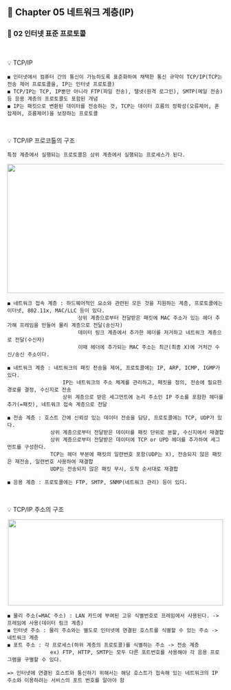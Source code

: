 ## 📕 Chapter 05 네트워크 계층(IP)
### 📙 02 인터넷 표준 프로토콜
</br>

💡 TCP/IP

    ◼️ 인터넷에서 컴퓨터 간의 통신이 가능하도록 표준화하여 채택한 통신 규약이 TCP/IP(TCP는 전송 제어 프로토콜을, IP는 인터넷 프로토콜)
    ◼️ TCP/IP는 TCP, IP뿐만 아니라 FTP(파일 전송), 텔넷(원격 로그인), SMTP(메일 전송) 등 응용 계층의 프로토콜도 포함된 개념
    ◼️ IP는 패킷으로 변환된 데이터를 전송하는 것, TCP는 데이터 흐름의 정확성(오류제어, 혼잡제어, 흐름제어)을 보장하는 프로토콜
</br>

💡 TCP/IP 프로코톨의 구조

    특정 계층에서 실행되는 프로토콜은 상위 계층에서 실행되는 프로세스가 된다. 
    
<p align="center"><img src="https://user-images.githubusercontent.com/45066381/138808932-8001efb4-01e2-4a6f-b99e-7e9828138bbd.png" width="600" height="300"/></p>

    ◼️ 네트워크 접속 계층 : 하드웨어적인 요소와 관련된 모든 것을 지원하는 계층, 프로토콜에는 이더넷, 802.11x, MAC/LLC 등이 있다.
                           상위 계층으로부터 전달받은 패킷에 MAC 주소가 있는 헤더 추가해 프레임을 만들어 물리 계층으로 전달(송신자)
                           데이터 링크 계층에서 추가한 헤더를 저거하고 네트워크 계층으로 전달(수신자)
                           이때 헤더에 추가되는 MAC 주소는 최근(최종 X)에 거처간 수신/송신 주소이다.
                           
    ◼️ 네트워크 계층 : 네트워크의 패킷 전송을 제어, 프로토콜에는 IP, ARP, ICMP, IGMP가 있다.
                      IP는 네트워크의 주소 체계를 관리하고, 패킷을 정의, 전송에 필요한 경로를 결정, 수신지로 전송
                      상위 계층으로 받은 세그먼트에 논리 주소인 IP 주소를 포함한 헤더를 추가(=패킷), 네트워크 접속 계층으로 전달
                      
    ◼️ 전송 계층 : 호스트 간에 신뢰성 있는 데이터 전송을 담당, 프로토콜에는 TCP, UDP가 있다.
                  상위 계층으로부터 전달받은 데이터를 패킷 단위로 분할, 수신지에서 재결합
                  상위 계층으로부터 전달받은 데이터에 TCP or UPD 헤더를 추가하여 세그먼트를 구성한다.
                  TCP는 헤더 부분에 패킷의 일련번호 포함(UDP는 X), 전송되지 않은 패킷은 재전송, 일련번호 사용하여 재결합
                  UDP는 전송되지 않은 패킷 무시, 도착 순서대로 재결합
                  
    ◼️ 응용 계층 : 프로토콜에는 FTP, SMTP, SNMP(네트워크 관리) 등이 있다.               
</br>

💡 TCP/IP 주소의 구조
<p align="center"><img src="https://user-images.githubusercontent.com/45066381/138810122-141bb557-78f1-4ab3-a579-32378c43e610.jpg" width="500" height="200"/></p>
    
    ◼️ 물리 주소(=MAC 주소) : LAN 카드에 부여된 고유 식별번호로 프레임에서 사용된다. -> 프레임에 사용(데이터 링크 계층)
    ◼️ 인터넷 주소 : 물리 주소와는 별도로 인터넷에 연결된 호스트를 식별할 수 있는 주소 -> 네트워크 계층
    ◼️ 포트 주소 : 각 프로세스(하위 계층의 프로토콜)를 식별하는 주소 -> 전송 계층
                  ex) FTP, HTTP, SMTP는 모두 다른 포트번호를 사용해야 각 응용 프로그램을 구별할 수 있다.

    => 인터넷에 연결된 호스트와 통신하기 위해서는 해당 호스트가 접속해 있는 네트워크의 IP 주소와 이용하려는 서비스의 포트 번호를 알아야 함
